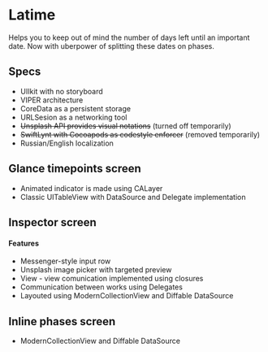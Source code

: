 # Latime

Helps you to keep out of mind the number of days left until an important date. Now with uberpower of splitting these dates on phases.

## Specs
- UIIkit with no storyboard
- VIPER architecture
- CoreData as a persistent storage
- URLSesion as a networking tool
- ~~Unsplash API provides visual notations~~ (turned off temporarily)
- ~~SwiftLynt with Cocoapods as codestyle enforcer~~ (removed temporarily)
- Russian/English localization

## Glance timepoints screen
- Animated indicator is made using CALayer
- Classic UITableView with DataSource and Delegate implementation
    
## Inspector screen
#### Features
- Messenger-style input row
- Unsplash image picker with targeted preview
- View - view comunication implemented using closures
- Communication between works using Delegates
- Layouted using ModernCollectionView and Diffable DataSource 

## Inline phases screen
- ModernCollectionView and Diffable DataSource 
